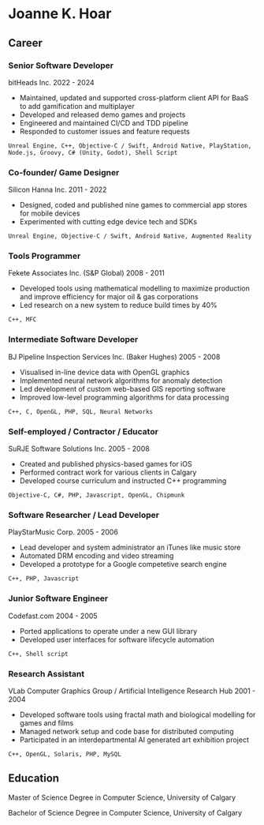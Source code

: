 # Joanne K. Hoar
## Career
### Senior Software Developer
bitHeads Inc.
2022 - 2024

* Maintained, updated and supported cross-platform client API for BaaS to add gamification and multiplayer
* Developed and released demo games and projects 
* Engineered and maintained CI/CD and TDD pipeline
* Responded to customer issues and feature requests

```Unreal Engine, C++, Objective-C / Swift, Android Native, PlayStation, Node.js, Groovy, C# (Unity, Godot), Shell Script```
### Co-founder/ Game Designer
Silicon Hanna Inc.
2011 - 2022

* Designed, coded and published nine games to commercial app stores for mobile devices
* Experimented with cutting edge device tech and SDKs

```Unreal Engine, Objective-C / Swift, Android Native, Augmented Reality```
### Tools Programmer
Fekete Associates Inc. (S&P Global)
2008 - 2011

* Developed tools using mathematical modelling to maximize production and improve efficiency for major oil & gas corporations
* Led research on a new system to reduce build times by 40%

```C++, MFC```
### Intermediate Software Developer
BJ Pipeline Inspection Services Inc. (Baker Hughes)
2005 - 2008

* Visualised in-line device data with OpenGL graphics
* Implemented neural network algorithms for anomaly detection
* Led development of custom web-based GIS reporting software 
* Improved low-level programming algorithms for data processing

```C++, C, OpenGL, PHP, SQL, Neural Networks```
### Self-employed / Contractor / Educator
SuRJE Software Solutions Inc.
2005 - 2008

* Created and published physics-based games for iOS
* Performed contract work for various clients in Calgary
* Developed course curriculum and instructed C++ programming

```Objective-C, C#, PHP, Javascript, OpenGL, Chipmunk```
### Software Researcher / Lead Developer
PlayStarMusic Corp.
2005 - 2006

* Lead developer and system administrator an iTunes like music store 
* Automated DRM encoding and video streaming
* Developed a prototype for a Google competetive search engine 

```C++, PHP, Javascript``` 
### Junior Software Engineer
Codefast.com
2004 - 2005

* Ported applications to operate under a new GUI library 
* Developed user interfaces for software lifecycle automation

```C++, Shell script```
### Research Assistant
VLab Computer Graphics Group / Artificial Intelligence Research Hub
2001 - 2004

* Developed software tools using fractal math and biological modelling for games and films
* Managed network setup and code base for distributed computing
* Participated in an interdepartmental AI generated art exhibition project

```C++, OpenGL, Solaris, PHP, MySQL```

## Education
Master of Science Degree in Computer Science, University of Calgary

Bachelor of Science Degree in Computer Science, University of Calgary
